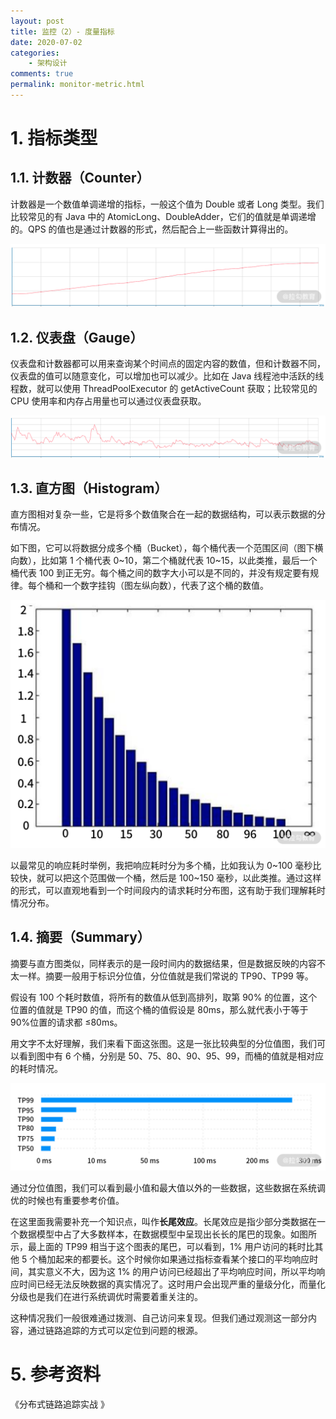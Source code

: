 ```yaml
---
layout: post
title: 监控（2）- 度量指标
date: 2020-07-02
categories:
    - 架构设计
comments: true
permalink: monitor-metric.html
---
```


# 1. 指标类型

## 1.1. 计数器（Counter）

计数器是一个数值单调递增的指标，一般这个值为 Double 或者 Long 类型。我们比较常见的有 Java 中的 AtomicLong、DoubleAdder，它们的值就是单调递增的。QPS 的值也是通过计数器的形式，然后配合上一些函数计算得出的。

![](/assets/images/posts/monitor-metric/monitor-metric-1.png)

## 1.2. 仪表盘（Gauge）

仪表盘和计数器都可以用来查询某个时间点的固定内容的数值，但和计数器不同，仪表盘的值可以随意变化，可以增加也可以减少。比如在 Java 线程池中活跃的线程数，就可以使用 ThreadPoolExecutor 的 getActiveCount 获取；比较常见的 CPU 使用率和内存占用量也可以通过仪表盘获取。

![](/assets/images/posts/monitor-metric/monitor-metric-2.png)

## 1.3. 直方图（Histogram）

直方图相对复杂一些，它是将多个数值聚合在一起的数据结构，可以表示数据的分布情况。

如下图，它可以将数据分成多个桶（Bucket），每个桶代表一个范围区间（图下横向数），比如第 1 个桶代表 0~10，第二个桶就代表 10~15，以此类推，最后一个桶代表 100 到正无穷。每个桶之间的数字大小可以是不同的，并没有规定要有规律。每个桶和一个数字挂钩（图左纵向数），代表了这个桶的数值。

![](/assets/images/posts/monitor-metric/monitor-metric-3.png)

以最常见的响应耗时举例，我把响应耗时分为多个桶，比如我认为 0~100 毫秒比较快，就可以把这个范围做一个桶，然后是 100~150 毫秒，以此类推。通过这样的形式，可以直观地看到一个时间段内的请求耗时分布图，这有助于我们理解耗时情况分布。

## 1.4. 摘要（Summary）

摘要与直方图类似，同样表示的是一段时间内的数据结果，但是数据反映的内容不太一样。摘要一般用于标识分位值，分位值就是我们常说的 TP90、TP99 等。

假设有 100 个耗时数值，将所有的数值从低到高排列，取第 90% 的位置，这个位置的值就是 TP90 的值，而这个桶的值假设是 80ms，那么就代表小于等于90%位置的请求都 ≤80ms。

用文字不太好理解，我们来看下面这张图。这是一张比较典型的分位值图，我们可以看到图中有 6 个桶，分别是 50、75、80、90、95、99，而桶的值就是相对应的耗时情况。

![](/assets/images/posts/monitor-metric/monitor-metric-4.png)

通过分位值图，我们可以看到最小值和最大值以外的一些数据，这些数据在系统调优的时候也有重要参考价值。

在这里面我需要补充一个知识点，叫作**长尾效应**。长尾效应是指少部分类数据在一个数据模型中占了大多数样本，在数据模型中呈现出长长的尾巴的现象。如图所示，最上面的 TP99 相当于这个图表的尾巴，可以看到，1% 用户访问的耗时比其他 5 个桶加起来的都要长。这个时候你如果通过指标查看某个接口的平均响应时间，其实意义不大，因为这 1% 的用户访问已经超出了平均响应时间，所以平均响应时间已经无法反映数据的真实情况了。这时用户会出现严重的量级分化，而量化分级也是我们在进行系统调优时需要着重关注的。

这种情况我们一般很难通过拨测、自己访问来复现。但我们通过观测这一部分内容，通过链路追踪的方式可以定位到问题的根源。

# 5. 参考资料

《分布式链路追踪实战 》